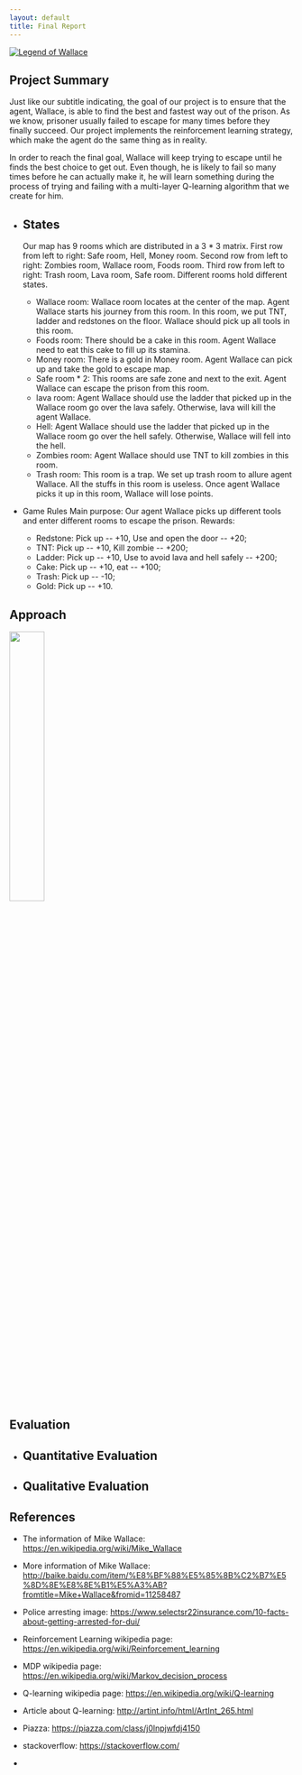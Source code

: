 ```yaml
---
layout: default
title: Final Report
---
```


[![Legend of Wallace](https://img.youtube.com/vi/XtD2K157d3Q/0.jpg)](https://www.youtube.com/watch?v=XtD2K157d3Q)

## Project Summary

Just like our subtitle indicating, the goal of our project is to ensure that the agent, Wallace, is able to find the best and fastest way out of the prison. As we know, prisoner usually failed to escape for many times before they finally succeed. Our project implements the reinforcement learning strategy, which make the agent do the same thing as in reality. 

In order to reach the final goal, Wallace will keep trying to escape until he finds the best choice to get out. Even though, he is likely to fail so many times before he can actually make it, he will learn something during the process of trying and failing with a multi-layer Q-learning algorithm that we create for him.

- ## States
  Our map has 9 rooms which are distributed in a 3 * 3 matrix.
  First row from left to right: Safe room, Hell, Money room.
  Second row from left to right: Zombies room, Wallace room, Foods room.
  Third row from left to right: Trash room, Lava room, Safe room.
  Different rooms hold different states.
  
  - Wallace room: Wallace room locates at the center of the map. Agent Wallace starts his journey from this room. In this room, we put TNT, ladder and redstones on the floor. Wallace should pick up all tools in this room.
  - Foods room: There should be a cake in this room. Agent Wallace need to eat this cake to fill up its stamina.
  - Money room: There is a gold in Money room. Agent Wallace can pick up and take the gold to escape map.
  - Safe room * 2: This rooms are safe zone and next to the exit. Agent Wallace can escape the prison from this room.
  - lava room: Agent Wallace should use the ladder that picked up in the Wallace room go over the lava safely. Otherwise, lava will kill the agent Wallace. 
  - Hell: Agent Wallace should use the ladder that picked up in the Wallace room go over the hell safely. Otherwise, Wallace will fell into the hell.
  - Zombies room: Agent Wallace should use TNT to kill zombies in this room.
  - Trash room: This room is a trap. We set up trash room to allure agent Wallace. All the stuffs in this room is useless. Once agent Wallace picks it up in this room, Wallace will lose points.
  
- Game Rules
  Main purpose: Our agent Wallace picks up different tools and enter different rooms to escape the prison.
  Rewards:
  - Redstone: Pick up -- +10, Use and open the door -- +20;
  - TNT: Pick up -- +10, Kill zombie -- +200;
  - Ladder: Pick up -- +10, Use to avoid lava and hell safely -- +200;
  - Cake: Pick up -- +10, eat -- +100;
  - Trash: Pick up -- -10;
  - Gold: Pick up -- +10.


## Approach

<img src="img/wallace_arrest.png" width="35%">

## Evaluation
- Quantitative Evaluation
  - 
 
- Qualitative Evaluation
  - 

## References

- The information of Mike Wallace: https://en.wikipedia.org/wiki/Mike_Wallace

- More information of Mike Wallace: http://baike.baidu.com/item/%E8%BF%88%E5%85%8B%C2%B7%E5%8D%8E%E8%8E%B1%E5%A3%AB?fromtitle=Mike+Wallace&fromid=11258487

- Police arresting image: https://www.selectsr22insurance.com/10-facts-about-getting-arrested-for-dui/

- Reinforcement Learning wikipedia page: https://en.wikipedia.org/wiki/Reinforcement_learning

- MDP wikipedia page: https://en.wikipedia.org/wiki/Markov_decision_process

- Q-learning wikipedia page: https://en.wikipedia.org/wiki/Q-learning

- Article about Q-learning: http://artint.info/html/ArtInt_265.html

- Piazza: https://piazza.com/class/j0lnpjwfdj4150

- stackoverflow: https://stackoverflow.com/

- 
